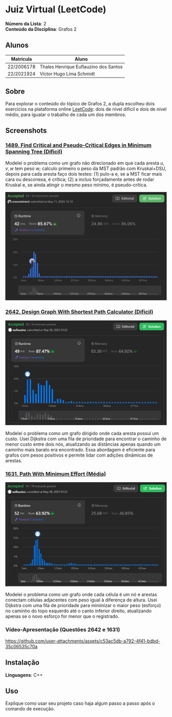 # Juiz Virtual (LeetCode)

**Número da Lista**: 2<br>
**Conteúdo da Disciplina**: Grafos 2 <br>

## Alunos
|Matrícula | Aluno |
| -- | -- |
| 22/2006178 | Thales Henrique Euflauzino dos Santos  |
| 22/2021924 | Víctor Hugo Lima Schmidt               |

## Sobre 
Para explorar o conteúdo do tópico de Grafos 2, a dupla escolheu dois exercícios na plataforma online [LeetCode](https://leetcode.com/): dois de nível difícil e dois de nível médio, para igualar o trabalho de cada um dos membros.


## Screenshots

### [1489. Find Critical and Pseudo-Critical Edges in Minimum Spanning Tree (Díficil)](https://leetcode.com/problems/find-critical-and-pseudo-critical-edges-in-minimum-spanning-tree/description/)

Modelei o problema como um grafo não direcionado em que cada aresta $u,v,w$ tem peso w; calculo primeiro o peso da MST padrão com Kruskal+DSU, depois para cada aresta faço dois testes: (1) pulo-a e, se a MST ficar mais cara ou desconexa, é crítica; (2) a incluo forçadamente antes de rodar Kruskal e, se ainda atingir o mesmo peso mínimo, é pseudo-crítica.


![Resp1488](./assets/resp1489.jpg)

### [2642. Design Graph With Shortest Path Calculator (Difícil)](https://leetcode.com/problems/design-graph-with-shortest-path-calculator/description/)

![Resp2642](./assets/resp2642.png)

Modelei o problema como um grafo dirigido onde cada aresta possui um custo. Usei Dijkstra com uma fila de prioridade para encontrar o caminho de menor custo entre dois nós, atualizando as distâncias apenas quando um caminho mais barato era encontrado. Essa abordagem é eficiente para grafos com pesos positivos e permite lidar com adições dinâmicas de arestas.

### [1631. Path With Minimum Effort (Média)](https://leetcode.com/problems/path-with-minimum-effort/description/)

![Resp1631](./assets/resp1631.png)

Modelei o problema como um grafo onde cada célula é um nó e arestas conectam células adjacentes com peso igual à diferença de altura. Usei Dijkstra com uma fila de prioridade para minimizar o maior peso (esforço) no caminho do topo esquerdo até o canto inferior direito, atualizando apenas se o novo esforço for menor que o registrado.

### Vídeo-Apresentação (Questões 2642 e 1631)
https://github.com/user-attachments/assets/c53ac5db-a792-4f41-bdbd-35c06535c70a

## Instalação 
**Linguagens**: C++<br>

## Uso 
Explique como usar seu projeto caso haja algum passo a passo após o comando de execução.

